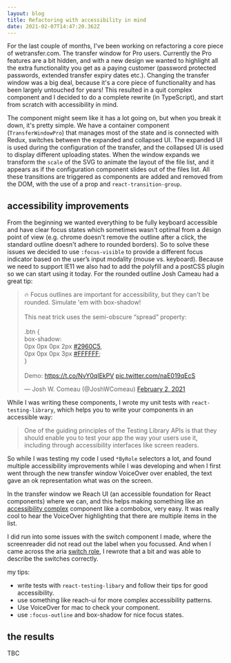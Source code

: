 ```yaml
---
layout: blog
title: Refactoring with accessibility in mind
date: 2021-02-07T14:47:20.362Z
---
```

For the last couple of months, I've been working on refactoring a core piece of wetransfer.com. The transfer window for Pro users. Currently the Pro features are a bit hidden, and with a new design we wanted to highlight all the extra functionality you get as a paying customer (password protected passwords, extended transfer expiry dates etc.). Changing the transfer window was a big deal, because it's a core piece of functionality and has been largely untouched for years! This resulted in a quit complex component and I decided to do a complete rewrite (in TypeScript), and start from scratch with accessibility in mind. 

The component might seem like it has a lot going on, but when you break it down, it's pretty simple. We have a container component (`TransferWindowPro`) that manages most of the state and is connected with Redux, switches between the expanded and collapsed UI. The expanded UI is used during the configuration of the transfer, and the collapsed UI is used to display different uploading states. When the window expands we transform the `scale` of the SVG to animate the layout of the file list, and it appears as if the configuration component slides out of the files list. All these transitions are triggered as components are added and removed from the DOM, with the use of a prop and `react-transition-group`.

## accessibility improvements 

From the beginning we wanted everything to be fully keyboard accessible and have clear focus states which sometimes wasn't optimal from a design point of view (e.g. chrome doesn't remove the outline after a click, the standard outline doesn't adhere to rounded borders). So to solve these issues we decided to use `:focus-visible` to provide a different focus indicator based on the user’s input modality (mouse vs. keyboard). Because we need to support IE11 we also had to add the polyfill and a postCSS plugin so we can start using it today. For the rounded outline Josh Cameau had a great tip:

<blockquote class="twitter-tweet"><p lang="en" dir="ltr">🔥 Focus outlines are important for accessibility, but they can&#39;t be rounded. Simulate &#39;em with box-shadow!<br><br>This neat trick uses the semi-obscure “spread” property:<br><br>.btn {<br> box-shadow: <br> 0px 0px 0px 2px <a href="https://twitter.com/hashtag/2960C5?src=hash&amp;ref_src=twsrc%5Etfw">#2960C5</a>,<br> 0px 0px 0px 3px <a href="https://twitter.com/hashtag/FFFFFF?src=hash&amp;ref_src=twsrc%5Etfw">#FFFFFF</a>;<br>}<br><br>Demo: <a href="https://t.co/NvY0qIEkPV">https://t.co/NvY0qIEkPV</a> <a href="https://t.co/naE019qEcS">pic.twitter.com/naE019qEcS</a></p>&mdash; Josh W. Comeau (@JoshWComeau) <a href="https://twitter.com/JoshWComeau/status/1356713502954635274?ref_src=twsrc%5Etfw">February 2, 2021</a></blockquote> <script async src="https://platform.twitter.com/widgets.js" charset="utf-8"></script>

While I was writing these components, I wrote my unit tests with `react-testing-library`, which helps you to write your components in an accessible way:

> One of the guiding principles of the Testing Library APIs is that they should enable you to test your app the way your users use it, including through accessibility interfaces like screen readers.

So while I was testing my code I used `*ByRole` selectors a lot, and found multiple accessibility improvements while I was developing and when I first went through the new transfer window VoiceOver over enabled, the text gave an ok representation what was on the screen.

In the transfer window we Reach UI (an accessible foundation for React components) where we can, and this helps making something like an [accessibility complex](https://www.w3.org/TR/wai-aria-practices/examples/combobox/aria1.1pattern/listbox-combo.html) component like a combobox, very easy. It was really cool to hear the VoiceOver highlighting that there are multiple items in the list.

I did run into some issues with the switch component I made, where the screenreader did not read out the label when you focussed. And when I came across the aria [switch role](https://developer.mozilla.org/en-US/docs/Web/Accessibility/ARIA/Roles/Switch_role), I rewrote that a bit and was able to describe the switches correctly.

my tips:

* write tests with `react-testing-libary` and follow their tips for good accessibility.
* use something like reach-ui for more complex accessibility patterns.
* Use VoiceOver for mac to check your component.
* use `:focus-outline` and box-shadow for nice focus states.



## the results 
TBC
